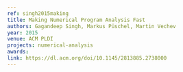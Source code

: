 ```yaml
---
ref: singh2015making
title: Making Numerical Program Analysis Fast
authors: Gagandeep Singh, Markus Püschel, Martin Vechev        
year: 2015
venue: ACM PLDI
projects: numerical-analysis
awards:
link: https://dl.acm.org/doi/10.1145/2813885.2738000
---
```


